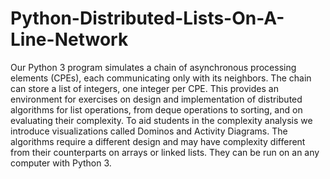# Python-Distributed-Lists-On-A-Line-Network

Our Python 3 program simulates a chain of asynchronous processing elements (CPEs), each communicating only with its neighbors.  The chain can store a list of integers, one integer per CPE. This provides an environment for exercises on design and implementation of distributed algorithms for list operations, from deque operations to sorting, and on evaluating their complexity. To aid students in the complexity analysis we introduce visualizations called  Dominos and Activity Diagrams. The algorithms require a different design and may have complexity different from their counterparts on arrays or linked lists.  They can be run on an any computer with Python 3. 
 

